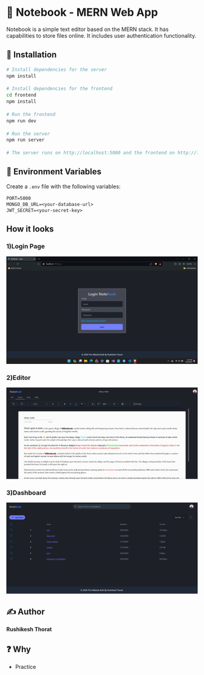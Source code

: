 # 📒 Notebook - MERN Web App

Notebook is a simple text editor based on the MERN stack. It has capabilities to store files online. It includes user authentication functionality.

## 🚀 Installation

```bash
# Install dependencies for the server
npm install

# Install dependencies for the frontend
cd frontend
npm install

# Run the frontend 
npm run dev

# Run the server
npm run server

# The server runs on http://localhost:5000 and the frontend on http://localhost:3000
```

## 🔧 Environment Variables

Create a `.env` file with the following variables:
```
PORT=5000
MONGO_DB_URL=<your-database-url>
JWT_SECRET=<your-secret-key>
```
## How it looks
### 1)Login Page
![Login Page](/readme/screen1.png)


### 2)Editor
![Editor ](/readme/screen2.png)

### 3)Dashboard
![DashBoard](/readme/image.png)

## ✍️ Author

**Rushikesh Thorat**

## ❓ Why

* Practice

